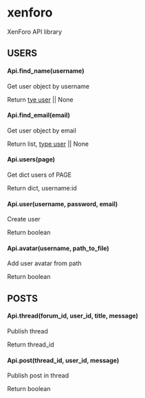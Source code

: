 # xenforo
XenForo API library



## USERS

#### Api.find_name(username)
Get user object by username

Return [tye user](https://xenforo.com/community/pages/api-endpoints/#type_User) || None


#### Api.find_email(email)
Get user object by email

Return list, [type user](https://xenforo.com/community/pages/api-endpoints/#type_User) || None


#### Api.users(page)
Get dict users of PAGE

Return dict, username:id


#### Api.user(username, password, email)
Create user

Return boolean


#### Api.avatar(username, path_to_file)
Add user avatar from path

Return boolean



## POSTS

#### Api.thread(forum_id, user_id, title, message)
Publish thread

Return thread_id

#### Api.post(thread_id, user_id, message)
Publish post in thread

Return boolean

